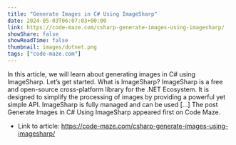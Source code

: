 ```yaml
---
title: "Generate Images in C# Using ImageSharp"
date: 2024-05-03T06:07:03+00:00
link: https://code-maze.com/csharp-generate-images-using-imagesharp/
showShare: false
showReadTime: false
thumbnail: images/dotnet.png
tags: ["code-maze.com"]
---
```

In this article, we will learn about generating images in C# using ImageSharp. Let’s get started. What is ImageSharp? ImageSharp is a free and open-source cross-platform library for the .NET Ecosystem. It is designed to simplify the processing of images by providing a powerful yet simple API. ImageSharp is fully managed and can be used […]
The post Generate Images in C# Using ImageSharp appeared first on Code Maze.

- Link to article: https://code-maze.com/csharp-generate-images-using-imagesharp/